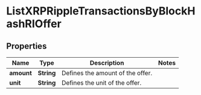 

# ListXRPRippleTransactionsByBlockHashRIOffer


## Properties

Name | Type | Description | Notes
------------ | ------------- | ------------- | -------------
**amount** | **String** | Defines the amount of the offer. | 
**unit** | **String** | Defines the unit of the offer. | 



